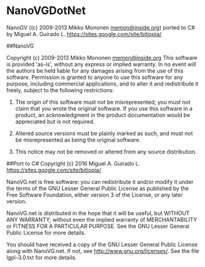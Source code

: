 # NanoVGDotNet
NanoGV ((c) 2009-2013 Mikko Mononen memon@inside.org) ported to C# by Miguel A. Guirado L. https://sites.google.com/site/bitiopia/

##NanoVG

Copyright (c) 2009-2013 Mikko Mononen memon@inside.org
This software is provided 'as-is', without any express or implied
warranty.  In no event will the authors be held liable for any damages
arising from the use of this software.
Permission is granted to anyone to use this software for any purpose,
including commercial applications, and to alter it and redistribute it
freely, subject to the following restrictions:

1. The origin of this software must not be misrepresented; you must not
claim that you wrote the original software. If you use this software
in a product, an acknowledgment in the product documentation would be
appreciated but is not required.

2. Altered source versions must be plainly marked as such, and must not be
misrepresented as being the original software.

3. This notice may not be removed or altered from any source distribution.

##Port to C#
Copyright (c) 2016 Miguel A. Guirado L. https://sites.google.com/site/bitiopia/

NanoVG.net is free software: you can redistribute it and/or modify
it under the terms of the GNU Lesser General Public License as published by
the Free Software Foundation, either version 3 of the License, or
any later version.

NanoVG.net is distributed in the hope that it will be useful,
but WITHOUT ANY WARRANTY; without even the implied warranty of
MERCHANTABILITY or FITNESS FOR A PARTICULAR PURPOSE.  See the
GNU Lesser General Public License for more details.

You should have received a copy of the GNU Lesser General Public License
along with NanoVG.net.  If not, see <http://www.gnu.org/licenses/>. See
the file lgpl-3.0.txt for more details.

